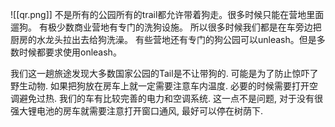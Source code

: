![[qr.png]]
不是所有的公园所有的trail都允许带着狗走。很多时候只能在营地里面遛狗。
有极少数商业营地有专门的洗狗设施。 所以很多时候我们都是在车旁边把厨房的水龙头拉出去给狗洗澡。
有些营地还有专门的狗公园可以unleash。但是多数时候都要求使用onleash。

我们这一趟旅途发现大多数国家公园的Tail是不让带狗的. 可能是为了防止惊吓了野生动物. 如果把狗放在房车上就一定需要注意车内温度. 必要的时候需要打开空调避免过热. 我们的车有比较完善的电力和空调系统. 这一点不是问题, 对于没有很强大锂电池的房车就需要注意打开窗口通风, 最好可以停在树荫下. 

